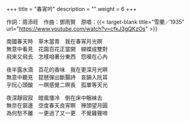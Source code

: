 +++
title = "春宵吟"
description = ""
weight = 6
+++

作詞：周添旺　作曲：鄧雨賢　原唱：{{< target-blank title="雪蘭／1935" url="https://www.youtube.com/watch?v=cfkJ3gQKzOs" >}}

南國春天時　草木當青　我在春宵月光暝  
無意中看見　花園百花正當開　蝴蝶成雙對  
飛來又飛去　怎樣咱著分東西　怨嘆在心內  

夜半露水滴　百花的香味　我在更深月光暝  
無意中聽見　琵琶彈出斷腸詩　哀韻入阮耳  
乎阮心頭酸　一暝感覺二暝長　孤單等天光  

夜深靜寂寂　暗風悽冷　倒在床中睏袜去   
無奈在窗邊　空度春天良宵瞑　攑頭望月圓  
為何愁不離　一更過了又一更　不覺雞聲啼